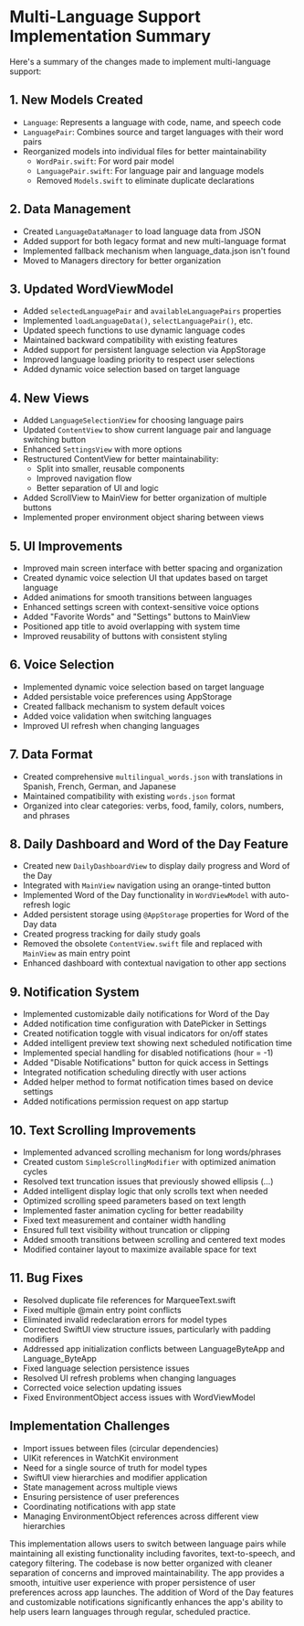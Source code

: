 # Multi-Language Support Implementation Summary

Here's a summary of the changes made to implement multi-language support:

## 1. New Models Created
- `Language`: Represents a language with code, name, and speech code
- `LanguagePair`: Combines source and target languages with their word pairs
- Reorganized models into individual files for better maintainability
  - `WordPair.swift`: For word pair model
  - `LanguagePair.swift`: For language pair and language models
  - Removed `Models.swift` to eliminate duplicate declarations

## 2. Data Management
- Created `LanguageDataManager` to load language data from JSON
- Added support for both legacy format and new multi-language format
- Implemented fallback mechanism when language_data.json isn't found
- Moved to Managers directory for better organization

## 3. Updated WordViewModel
- Added `selectedLanguagePair` and `availableLanguagePairs` properties
- Implemented `loadLanguageData()`, `selectLanguagePair()`, etc.
- Updated speech functions to use dynamic language codes
- Maintained backward compatibility with existing features
- Added support for persistent language selection via AppStorage
- Improved language loading priority to respect user selections
- Added dynamic voice selection based on target language

## 4. New Views
- Added `LanguageSelectionView` for choosing language pairs
- Updated `ContentView` to show current language pair and language switching button
- Enhanced `SettingsView` with more options
- Restructured ContentView for better maintainability:
  - Split into smaller, reusable components
  - Improved navigation flow
  - Better separation of UI and logic
- Added ScrollView to MainView for better organization of multiple buttons
- Implemented proper environment object sharing between views

## 5. UI Improvements
- Improved main screen interface with better spacing and organization
- Created dynamic voice selection UI that updates based on target language
- Added animations for smooth transitions between languages
- Enhanced settings screen with context-sensitive voice options
- Added "Favorite Words" and "Settings" buttons to MainView
- Positioned app title to avoid overlapping with system time
- Improved reusability of buttons with consistent styling

## 6. Voice Selection
- Implemented dynamic voice selection based on target language
- Added persistable voice preferences using AppStorage
- Created fallback mechanism to system default voices
- Added voice validation when switching languages
- Improved UI refresh when changing languages

## 7. Data Format
- Created comprehensive `multilingual_words.json` with translations in Spanish, French, German, and Japanese
- Maintained compatibility with existing `words.json` format
- Organized into clear categories: verbs, food, family, colors, numbers, and phrases

## 8. Daily Dashboard and Word of the Day Feature
- Created new `DailyDashboardView` to display daily progress and Word of the Day
- Integrated with `MainView` navigation using an orange-tinted button
- Implemented Word of the Day functionality in `WordViewModel` with auto-refresh logic
- Added persistent storage using `@AppStorage` properties for Word of the Day data
- Created progress tracking for daily study goals
- Removed the obsolete `ContentView.swift` file and replaced with `MainView` as main entry point
- Enhanced dashboard with contextual navigation to other app sections

## 9. Notification System
- Implemented customizable daily notifications for Word of the Day
- Added notification time configuration with DatePicker in Settings
- Created notification toggle with visual indicators for on/off states
- Added intelligent preview text showing next scheduled notification time
- Implemented special handling for disabled notifications (hour = -1)
- Added "Disable Notifications" button for quick access in Settings
- Integrated notification scheduling directly with user actions
- Added helper method to format notification times based on device settings
- Added notifications permission request on app startup

## 10. Text Scrolling Improvements
- Implemented advanced scrolling mechanism for long words/phrases
- Created custom `SimpleScrollingModifier` with optimized animation cycles
- Resolved text truncation issues that previously showed ellipsis (...)
- Added intelligent display logic that only scrolls text when needed
- Optimized scrolling speed parameters based on text length
- Implemented faster animation cycling for better readability
- Fixed text measurement and container width handling
- Ensured full text visibility without truncation or clipping
- Added smooth transitions between scrolling and centered text modes
- Modified container layout to maximize available space for text

## 11. Bug Fixes
- Resolved duplicate file references for MarqueeText.swift
- Fixed multiple @main entry point conflicts
- Eliminated invalid redeclaration errors for model types
- Corrected SwiftUI view structure issues, particularly with padding modifiers
- Addressed app initialization conflicts between LanguageByteApp and Language_ByteApp
- Fixed language selection persistence issues
- Resolved UI refresh problems when changing languages
- Corrected voice selection updating issues
- Fixed EnvironmentObject access issues with WordViewModel

## Implementation Challenges
- Import issues between files (circular dependencies)
- UIKit references in WatchKit environment
- Need for a single source of truth for model types
- SwiftUI view hierarchies and modifier application
- State management across multiple views
- Ensuring persistence of user preferences
- Coordinating notifications with app state
- Managing EnvironmentObject references across different view hierarchies

This implementation allows users to switch between language pairs while maintaining all existing functionality including favorites, text-to-speech, and category filtering. The codebase is now better organized with cleaner separation of concerns and improved maintainability. The app provides a smooth, intuitive user experience with proper persistence of user preferences across app launches. The addition of Word of the Day features and customizable notifications significantly enhances the app's ability to help users learn languages through regular, scheduled practice. 